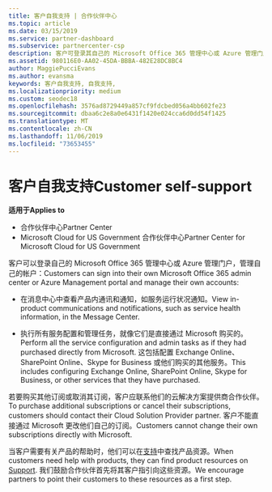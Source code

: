 ```yaml
---
title: 客户自我支持 | 合作伙伴中心
ms.topic: article
ms.date: 03/15/2019
ms.service: partner-dashboard
ms.subservice: partnercenter-csp
description: 客户可登录其自己的 Microsoft Office 365 管理中心或 Azure 管理门户并管理其自己的帐户。 若要购买其他订阅或取消其订阅，客户应联系他们的云解决方案提供商合作伙伴。
ms.assetid: 980116E0-AA02-45DA-BBBA-482E28DC8BC4
author: MaggiePucciEvans
ms.author: evansma
keywords: 客户自我支持, 自我支持,
ms.localizationpriority: medium
ms.custom: seodec18
ms.openlocfilehash: 3576ad8729449a857cf9fdcbed056a4bb602fe23
ms.sourcegitcommit: dbaa6c2e8a0e6431f1420e024cca6d0dd54f1425
ms.translationtype: MT
ms.contentlocale: zh-CN
ms.lasthandoff: 11/06/2019
ms.locfileid: "73653455"
---
```

# <a name="customer-self-support"></a><span data-ttu-id="e0860-105">客户自我支持</span><span class="sxs-lookup"><span data-stu-id="e0860-105">Customer self-support</span></span>

<span data-ttu-id="e0860-106">**适用于**</span><span class="sxs-lookup"><span data-stu-id="e0860-106">**Applies to**</span></span>

-  <span data-ttu-id="e0860-107">合作伙伴中心</span><span class="sxs-lookup"><span data-stu-id="e0860-107">Partner Center</span></span>
-  <span data-ttu-id="e0860-108">Microsoft Cloud for US Government 合作伙伴中心</span><span class="sxs-lookup"><span data-stu-id="e0860-108">Partner Center for Microsoft Cloud for US Government</span></span>


<span data-ttu-id="e0860-109">客户可以登录自己的 Microsoft Office 365 管理中心或 Azure 管理门户，管理自己的帐户：</span><span class="sxs-lookup"><span data-stu-id="e0860-109">Customers can sign into their own Microsoft Office 365 admin center or Azure Management portal and manage their own accounts:</span></span>

-   <span data-ttu-id="e0860-110">在消息中心中查看产品内通讯和通知，如服务运行状况通知。</span><span class="sxs-lookup"><span data-stu-id="e0860-110">View in-product communications and notifications, such as service health information, in the Message Center.</span></span>

-   <span data-ttu-id="e0860-111">执行所有服务配置和管理任务，就像它们是直接通过 Microsoft 购买的。</span><span class="sxs-lookup"><span data-stu-id="e0860-111">Perform all the service configuration and admin tasks as if they had purchased directly from Microsoft.</span></span> <span data-ttu-id="e0860-112">这包括配置 Exchange Online、SharePoint Online、Skype for Business 或他们购买的其他服务。</span><span class="sxs-lookup"><span data-stu-id="e0860-112">This includes configuring Exchange Online, SharePoint Online, Skype for Business, or other services that they have purchased.</span></span>

<span data-ttu-id="e0860-113">若要购买其他订阅或取消其订阅，客户应联系他们的云解决方案提供商合作伙伴。</span><span class="sxs-lookup"><span data-stu-id="e0860-113">To purchase additional subscriptions or cancel their subscriptions, customers should contact their Cloud Solution Provider partner.</span></span> <span data-ttu-id="e0860-114">客户不能直接通过 Microsoft 更改他们自己的订阅。</span><span class="sxs-lookup"><span data-stu-id="e0860-114">Customers cannot change their own subscriptions directly with Microsoft.</span></span>

<span data-ttu-id="e0860-115">当客户需要有关产品的帮助时，他们可以在[支持](https://partnercenter.microsoft.com/partner/support)中查找产品资源。</span><span class="sxs-lookup"><span data-stu-id="e0860-115">When customers need help with products, they can find product resources on [Support](https://partnercenter.microsoft.com/partner/support).</span></span> <span data-ttu-id="e0860-116">我们鼓励合作伙伴首先将其客户指引向这些资源。</span><span class="sxs-lookup"><span data-stu-id="e0860-116">We encourage partners to point their customers to these resources as a first step.</span></span>

 

 



